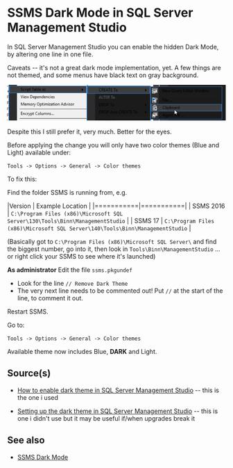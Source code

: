 ﻿# SSMS Dark Mode in SQL Server Management Studio

In SQL Server Management Studio you can enable the hidden Dark Mode, by altering one line in one file.

Caveats -- it's not a great dark mode implementation, yet. A few things are not themed, and some menus have black text on gray background.

![SSMS Dark Mode Broken](SSMS_Dark_Mode_Broken.png)

Despite this I still prefer it, very much. Better for the eyes.

Before applying the change you will only have two color themes (Blue and Light) available under:

	Tools -> Options -> General -> Color themes

To fix this:

Find the folder SSMS is running from, e.g.

|Version    | Example Location    |
|===========|===========|
| SSMS 2016 | `C:\Program Files (x86)\Microsoft SQL Server\130\Tools\Binn\ManagementStudio` |
| SSMS 17   | `C:\Program Files (x86)\Microsoft SQL Server\140\Tools\Binn\ManagementStudio` |

(Basically got to `C:\Program Files (x86)\Microsoft SQL Server\` and find the biggest number, go into it, then look in  `Tools\Binn\ManagementStudio` ... or right click your SSMS to see where it's launched)

**As administrator** Edit the file `ssms.pkgundef`

 - Look for the line `// Remove Dark Theme`
 - The very next line needs to be commented out! Put `//` at the start of the line, to comment it out.

 Restart SSMS.

 Go to:

	Tools -> Options -> General -> Color themes

Available theme now includes Blue, **DARK** and Light.

## Source(s)
- [How to enable dark theme in SQL Server Management Studio](https://www.prajwaldesai.com/how-to-enable-dark-theme-in-sql-server-management-studio/) -- this is the one i used

- [Setting up the dark theme in SQL Server Management Studio](https://www.sqlshack.com/setting-up-the-dark-theme-in-sql-server-management-studio/) -- this is one i didn't use but it may be useful if/when upgrades break it

## See also

- [SSMS Dark Mode](../sql_server/SSMS_Dark_Mode.md)